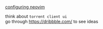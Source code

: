 
[configuring neovim](https://www.youtube.com/playlist?list=PLhoH5vyxr6QqPtKMp03pcJd_Vg8FZ0rtg)


think about `torrent client ui`  
go through https://dribbble.com/  to see ideas



